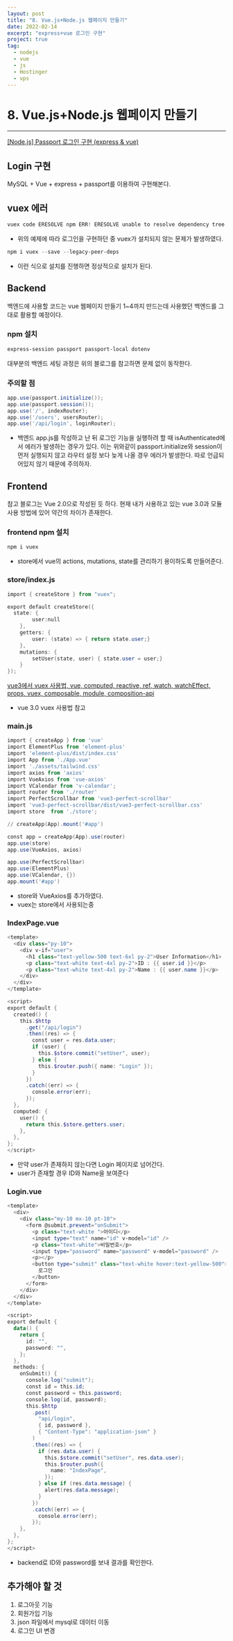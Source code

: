 ```yaml
---
layout: post
title: "8. Vue.js+Node.js 웹페이지 만들기"
date: 2022-02-14
excerpt: "express+vue 로그인 구현"
project: true
tag:
  - nodejs
  - vue
  - js
  - Hostinger
  - vps
---
```


# 8. Vue.js+Node.js 웹페이지 만들기

---

[[Node.js] Passport 로그인 구현 (express & vue)](https://mrw0119.tistory.com/138)

## Login 구현

MySQL + Vue + express + passport를 이용하여 구현해본다.

## vuex 에러

```powershell
vuex code ERESOLVE npm ERR! ERESOLVE unable to resolve dependency tree
```

- 위의 예제에 따라 로그인을 구현하던 중 vuex가 설치되지 않는 문제가 발생하였다.

```powershell
npm i vuex --save --legacy-peer-deps
```

- 이런 식으로 설치를 진행하면 정상적으로 설치가 된다.

## Backend

백엔드에 사용할 코드는 vue 웹페이지 만들기 1~4까지 만드는데 사용했던 백엔드를 그대로 활용할 예정이다.

### npm 설치

```powershell
express-session passport passport-local dotenv
```

대부분의 백엔드 세팅 과정은 위의 블로그를 참고하면 문제 없이 동작한다.

### 주의할 점

```powershell
app.use(passport.initialize());
app.use(passport.session());
app.use('/', indexRouter);
app.use('/users', usersRouter);
app.use('/api/login', loginRouter);
```

- 백엔드 app.js를 작성하고 난 뒤 로그인 기능을 실행하려 할 때 isAuthenticated에서 에러가 발생하는 경우가 있다. 이는 위와같이 passport.initialize와 session이 먼저 실행되지 않고 라우터 설정 보다 늦게 나올 경우 에러가 발생한다. 따로 언급되어있지 않기 때문에 주의하자.

## Frontend

참고 블로그는 Vue 2.0으로 작성된 듯 하다. 현재 내가 사용하고 있는 vue 3.0과 모듈 사용 방법에 있어 약간의 차이가 존재한다.

### frontend npm 설치

```powershell
npm i vuex
```

- store에서 vue의 actions, mutations, state를 관리하기 용이하도록 만들어준다.

### store/index.js

```powershell
import { createStore } from "vuex";

export default createStore({
  state: {
        user:null
    },
    getters: {
        user: (state) => { return state.user;}
    },
    mutations: {
        setUser(state, user) { state.user = user;}
    }
});
```

[vue3에서 vuex 사용법, vue, computed, reactive, ref, watch, watchEffect, props, vuex, composable, module, composition-api](https://kyounghwan01.github.io/blog/Vue/vue3/composition-api-vuex/#vuex-%E1%84%89%E1%85%A6%E1%84%90%E1%85%B5%E1%86%BC-%E1%84%86%E1%85%B5%E1%86%BE-store-module-1%E1%84%80%E1%85%A2%E1%84%85%E1%85%A9-%E1%84%89%E1%85%B5%E1%86%AF%E1%84%92%E1%85%A2%E1%86%BC)

- vue 3.0 vuex 사용법 참고

### main.js

```powershell
import { createApp } from 'vue'
import ElementPlus from 'element-plus'
import 'element-plus/dist/index.css'
import App from './App.vue'
import './assets/tailwind.css'
import axios from 'axios'
import VueAxios from 'vue-axios'
import VCalendar from 'v-calendar';
import router from './router'
import PerfectScrollbar from 'vue3-perfect-scrollbar'
import 'vue3-perfect-scrollbar/dist/vue3-perfect-scrollbar.css'
import store  from './store';

// createApp(App).mount('#app')

const app = createApp(App).use(router)
app.use(store)
app.use(VueAxios, axios)

app.use(PerfectScrollbar)
app.use(ElementPlus)
app.use(VCalendar, {})
app.mount('#app')
```

- store와 VueAxios를 추가하였다.
- vuex는 store에서 사용되는중

### IndexPage.vue

```powershell
<template>
  <div class="py-10">
    <div v-if="user">
      <h1 class="text-yellow-500 text-6xl py-2">User Information</h1>
      <p class="text-white text-4xl py-2">ID : {{ user.id }}</p>
      <p class="text-white text-4xl py-2">Name : {{ user.name }}</p>
    </div>
  </div>
</template>

<script>
export default {
  created() {
    this.$http
      .get("/api/login")
      .then((res) => {
        const user = res.data.user;
        if (user) {
          this.$store.commit("setUser", user);
        } else {
          this.$router.push({ name: "Login" });
        }
      })
      .catch((err) => {
        console.error(err);
      });
  },
  computed: {
    user() {
      return this.$store.getters.user;
    },
  },
};
</script>
```

- 만약 user가 존재하지 않는다면 Login 페이지로 넘어간다.
- user가 존재할 경우 ID와 Name을 보여준다

### Login.vue

```powershell
<template>
  <div>
    <div class="my-10 mx-10 pt-10">
      <form @submit.prevent="onSubmit">
        <p class="text-white ">아이디</p>
        <input type="text" name="id" v-model="id" />
        <p class="text-white">비밀번호</p>
        <input type="password" name="password" v-model="password" />
        <p></p>
        <button type="submit" class="text-white hover:text-yellow-500">
          로그인
        </button>
      </form>
    </div>
  </div>
</template>

<script>
export default {
  data() {
    return {
      id: "",
      password: "",
    };
  },
  methods: {
    onSubmit() {
      console.log("submit");
      const id = this.id;
      const password = this.password;
      console.log(id, password);
      this.$http
        .post(
          "api/login",
          { id, password },
          { "Content-Type": "application-json" }
        )
        .then((res) => {
          if (res.data.user) {
            this.$store.commit("setUser", res.data.user);
            this.$router.push({
              name: "IndexPage",
            });
          } else if (res.data.message) {
            alert(res.data.message);
          }
        })
        .catch((err) => {
          console.error(err);
        });
    },
  },
};
</script>
```

- backend로 ID와 password를 보내 결과를 확인한다.

## 추가해야 할 것

1. 로그아웃 기능
2. 회원가입 기능
3. json 파일에서 mysql로 데이터 이동
4. 로그인 UI 변경
